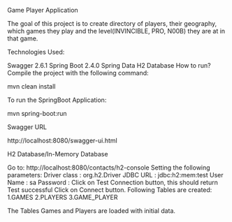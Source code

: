 Game Player Application

The goal of this project is to create  directory of players, their geography, which games they play and the
level(INVINCIBLE, PRO, N00B) they are at in that game.



Technologies Used:

Swagger 2.6.1
Spring Boot 2.4.0
Spring Data
H2 Database
How to run?
Compile the project with the following command:

mvn clean install

To run the SpringBoot Application:

mvn spring-boot:run

Swagger URL

http://localhost:8080/swagger-ui.html

H2 Database/In-Memory Database

Go to: http://localhost:8080/contacts/h2-console
Setting the following parameters:
Driver class : org.h2.Driver
JDBC URL     : jdbc:h2:mem:test
User Name    : sa
Password     :
Click on Test Connection button, this should return Test successful
Click on Connect button.
Following Tables are created:
1.GAMES
2.PLAYERS
3.GAME_PLAYER

The Tables Games and Players are loaded with initial data.

